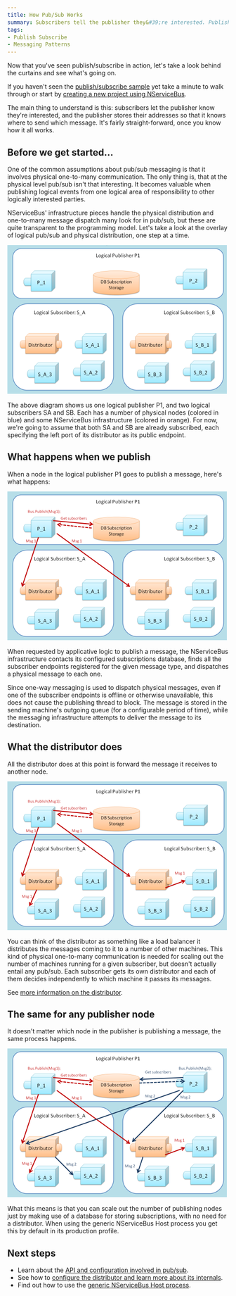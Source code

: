```yaml
---
title: How Pub/Sub Works
summary: Subscribers tell the publisher they&#39;re interested. Publishers store addresses for sending messages.
tags:
- Publish Subscribe
- Messaging Patterns
---
```


Now that you've seen publish/subscribe in action, let's take a look behind the curtains and see what's going on.

If you haven't seen the [publish/subscribe sample](publish-subscribe-sample.md) yet take a minute to walk through or start by [creating a new project using NServiceBus](NServiceBus-Step-by-Step-Guide).

The main thing to understand is this: subscribers let the publisher know they're interested, and the publisher stores their addresses so that it knows where to send which message. It's fairly straight-forward, once you know how it all works.

Before we get started...
------------------------

One of the common assumptions about pub/sub messaging is that it involves physical one-to-many communication. The only thing is, that at the physical level pub/sub isn't that interesting. It becomes valuable when publishing logical events from one logical area of responsibility to other logically interested parties.

NServiceBus' infrastructure pieces handle the physical distribution and one-to-many message dispatch many look for in pub/sub, but these are quite transparent to the programming model. Let's take a look at the overlay of logical pub/sub and physical distribution, one step at a time.

![logical pub/sub and physical distribution 1](nservicebus_pubsub_1.png)

The above diagram shows us one logical publisher P1, and two logical subscribers SA and SB. Each has a number of physical nodes (colored in blue) and some NServiceBus infrastructure (colored in orange). For now, we're going to assume that both SA and SB are already subscribed, each specifying the left port of its distributor as its public endpoint.

What happens when we publish
----------------------------

When a node in the logical publisher P1 goes to publish a message, here's what happens:

![logical pub/sub and physical distribution 2](nservicebus_pubsub_2.png)

When requested by applicative logic to publish a message, the NServiceBus infrastructure contacts its configured subscriptions database, finds all the subscriber endpoints registered for the given message type, and dispatches a physical message to each one.

Since one-way messaging is used to dispatch physical messages, even if one of the subscriber endpoints is offline or otherwise unavailable, this does not cause the publishing thread to block. The message is stored in the sending machine's outgoing queue (for a configurable period of time), while the messaging infrastructure attempts to deliver the message to its destination.

What the distributor does
-------------------------

All the distributor does at this point is forward the message it receives to another node.

![logical pub/sub and physical distribution 3](nservicebus_pubsub_3.png)

You can think of the distributor as something like a load balancer it distributes the messages coming to it to a number of other machines. This kind of physical one-to-many communication is needed for scaling out the number of machines running for a given subscriber, but doesn't actually entail any pub/sub. Each subscriber gets its own distributor and each of them decides independently to which machine it passes its messages.

See [more information on the distributor](load-balancing-with-the-distributor).

The same for any publisher node
-------------------------------

It doesn't matter which node in the publisher is publishing a message, the same process happens.

![logical pub/sub and physical distribution 4](nservicebus_pubsub_4.png)

What this means is that you can scale out the number of publishing nodes just by making use of a database for storing subscriptions, with no need for a distributor. When using the generic NServiceBus Host process you get this by default in its production profile.

Next steps
----------

-   Learn about the [API and configuration involved in pub/sub](publish-subscribe-configuration).
-   See how to [configure the distributor and learn more about its internals](load-balancing-with-the-distributor).
-   Find out how to use the [generic NServiceBus Host process](the-nservicebus-host).


